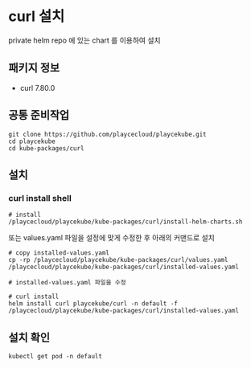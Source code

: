 # curl 설치

private helm repo 에 있는 chart 를 이용하여 설치

## 패키지 정보

<!-- Addons Package List Start -->
- curl 7.80.0
<!-- Addons Package List End -->

## 공통 준비작업

```ShellSession
git clone https://github.com/playcecloud/playcekube.git
cd playcekube
cd kube-packages/curl
```

## 설치

### curl install shell

```ShellSession
# install
/playcecloud/playcekube/kube-packages/curl/install-helm-charts.sh
```

또는 values.yaml 파일을 설정에 맞게 수정한 후 아래의 커맨드로 설치

```ShellSession
# copy installed-values.yaml
cp -rp /playcecloud/playcekube/kube-packages/curl/values.yaml /playcecloud/playcekube/kube-packages/curl/installed-values.yaml

# installed-values.yaml 파일을 수정

# curl install
helm install curl playcekube/curl -n default -f /playcecloud/playcekube/kube-packages/curl/installed-values.yaml
```

## 설치 확인

```ShellSession
kubectl get pod -n default
```

